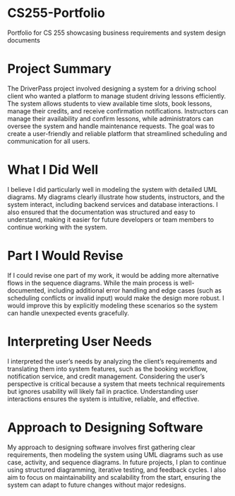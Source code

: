 # CS255-Portfolio
Portfolio for CS 255 showcasing business requirements and system design documents


# Project Summary

The DriverPass project involved designing a system for a driving school client who wanted a platform to manage student driving lessons efficiently. 
The system allows students to view available time slots, book lessons, manage their credits, and receive confirmation notifications.
Instructors can manage their availability and confirm lessons, while administrators can oversee the system and handle maintenance requests. 
The goal was to create a user-friendly and reliable platform that streamlined scheduling and communication for all users.


# What I Did Well

I believe I did particularly well in modeling the system with detailed UML diagrams. 
My diagrams clearly illustrate how students, instructors, and the system interact, including backend services and database interactions. 
I also ensured that the documentation was structured and easy to understand, making it easier for future developers or team members to continue working with the system.


# Part I Would Revise

If I could revise one part of my work, it would be adding more alternative flows in the sequence diagrams. 
While the main process is well-documented, including additional error handling and edge cases (such as scheduling conflicts or invalid input) would make the design more robust. 
I would improve this by explicitly modeling these scenarios so the system can handle unexpected events gracefully.


# Interpreting User Needs

I interpreted the user’s needs by analyzing the client’s requirements and translating them into system features, such as the booking workflow, notification service, and credit management. 
Considering the user’s perspective is critical because a system that meets technical requirements but ignores usability will likely fail in practice. 
Understanding user interactions ensures the system is intuitive, reliable, and effective.


# Approach to Designing Software

My approach to designing software involves first gathering clear requirements, then modeling the system using UML diagrams such as use case, activity, and sequence diagrams. 
In future projects, I plan to continue using structured diagramming, iterative testing, and feedback cycles. 
I also aim to focus on maintainability and scalability from the start, ensuring the system can adapt to future changes without major redesigns.
